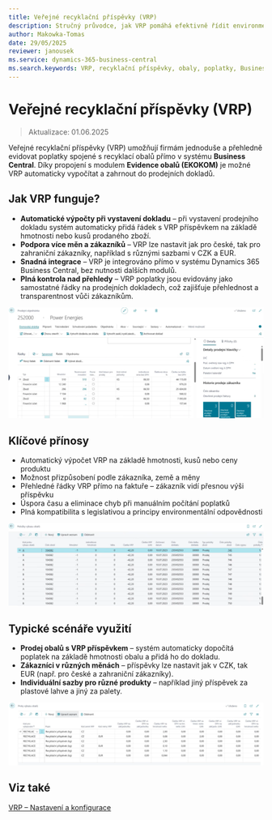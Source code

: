 ```yaml
---
title: Veřejné recyklační příspěvky (VRP)
description: Stručný průvodce, jak VRP pomáhá efektivně řídit environmentální poplatky v Business Central.
author: Makowka-Tomas
date: 29/05/2025
reviewer: janousek
ms.service: dynamics-365-business-central
ms.search.keywords: VRP, recyklační příspěvky, obaly, poplatky, Business Central, ekologie
---
```


# Veřejné recyklační příspěvky (VRP)

> Aktualizace: 01.06.2025

Veřejné recyklační příspěvky (VRP) umožňují firmám jednoduše a přehledně evidovat poplatky spojené s recyklací obalů přímo v systému **Business Central**. Díky propojení s modulem **Evidence obalů (EKOKOM)** je možné VRP automaticky vypočítat a zahrnout do prodejních dokladů.

## Jak VRP funguje?

- **Automatické výpočty při vystavení dokladu** – při vystavení prodejního dokladu systém automaticky přidá řádek s VRP příspěvkem na základě hmotnosti nebo kusů prodaného zboží.
- **Podpora více měn a zákazníků** – VRP lze nastavit jak pro české, tak pro zahraniční zákazníky, například s různými sazbami v CZK a EUR.
- **Snadná integrace** – VRP je integrováno přímo v systému Dynamics 365 Business Central, bez nutnosti dalších modulů.
- **Plná kontrola nad přehledy** – VRP poplatky jsou evidovány jako samostatné řádky na prodejních dokladech, což zajišťuje přehlednost a transparentnost vůči zákazníkům.

![Ukázka VRP v dokladu](media/vrp-doc-example.png)

## Klíčové přínosy

- Automatický výpočet VRP na základě hmotnosti, kusů nebo ceny produktu  
- Možnost přizpůsobení podle zákazníka, země a měny  
- Přehledné řádky VRP přímo na faktuře – zákazník vidí přesnou výši příspěvku  
- Úspora času a eliminace chyb při manuálním počítání poplatků  
- Plná kompatibilita s legislativou a principy environmentální odpovědnosti

![Princip fungování VRP](media/vrp-process-overview.png)

## Typické scénáře využití

- **Prodej obalů s VRP příspěvkem** – systém automaticky dopočítá poplatek na základě hmotnosti obalu a přidá ho do dokladu.
- **Zákazníci v různých měnách** – příspěvky lze nastavit jak v CZK, tak EUR (např. pro české a zahraniční zákazníky).
- **Individuální sazby pro různé produkty** – například jiný příspěvek za plastové lahve a jiný za palety.

![Nastavení VRP v Business Central](media/vrp-setup-bc.png)

## Viz také

[VRP – Nastavení a konfigurace](vrp-setup.md)